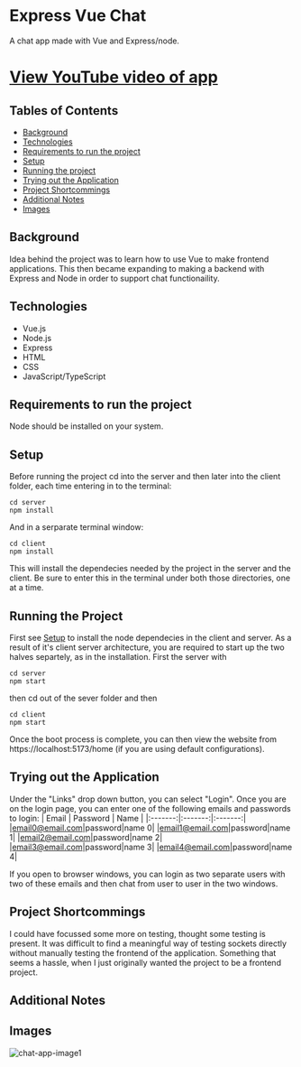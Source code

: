 # Express Vue Chat
A chat app made with Vue and Express/node.

# [View YouTube video of app](https://youtu.be/xsVkhs9jpfU)

## Tables of Contents
* [Background](#background)
* [Technologies](#technologies)
* [Requirements to run the project](#requirements-to-run-the-project)
* [Setup](#setup)
* [Running the project](#running-the-project)
* [Trying out the Application](#trying-out-the-application)
* [Project Shortcommings](#shortcommings)
* [Additional Notes](#additional-notes)
* [Images](#images)

## Background
Idea behind the project was to learn how to use Vue to make frontend applications.
This then became expanding to making a backend with Express and Node in order to support chat functionaility.

## Technologies
- Vue.js
- Node.js
- Express
- HTML
- CSS
- JavaScript/TypeScript

## Requirements to run the project
Node should be installed on your system. 

## Setup
Before running the project cd into the server and then later into the client folder, each time entering in to the terminal:
```
cd server
npm install
```
And in a serparate terminal window:
```
cd client
npm install
```
This will install the dependecies needed by the project in the server and the client. Be sure to enter this in the terminal under both those directories, one at a time.

## Running the Project
First see [Setup](#setup) to install the node dependecies in the client and server.
As a result of it's client server architecture, you are required to start up the two halves separtely, as in the installation. First the server with
```
cd server
npm start
```

then cd out of the sever folder and then
```
cd client
npm start
```

Once the boot process is complete, you can then view the website from https://localhost:5173/home (if you are using default configurations). 

## Trying out the Application
Under the "Links" drop down button, you can select "Login". Once you are on the login page, you can enter one of the following emails and passwords to login:
| Email   | Password | Name |
|:-------:|:-------:|:-------:|
|email0@email.com|password|name 0|
|email1@email.com|password|name 1|
|email2@email.com|password|name 2|
|email3@email.com|password|name 3|
|email4@email.com|password|name 4|

If you open to browser windows, you can login as two separate users with two of these emails and then chat from user to user in the two windows.



## Project Shortcommings
I could have focussed some more on testing, thought some testing is present. It was difficult to find a meaningful way of testing sockets directly without manually testing the frontend of the application.
Something that seems a hassle, when I just originally wanted the project to be a frontend project.

## Additional Notes

## Images

![chat-app-image1](https://github.com/user-attachments/assets/83944634-d561-424a-8215-67c395ca8449)

